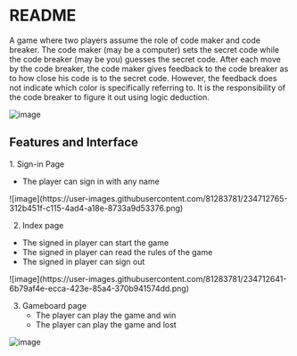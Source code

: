 # README
A game where two players assume the role of code maker and code breaker. The code maker (may be a computer) sets the secret code while the code breaker (may be you) guesses the secret code. After each move by the code breaker, the code maker gives feedback to the code breaker as to how close his code is to the secret code. However, the feedback does not indicate which color is specifically referring to. It is the responsibility of the code breaker to figure it out using logic deduction.


![image](https://user-images.githubusercontent.com/81283781/234709367-82dabe12-dbc6-4e40-ab44-79adbb08a49d.png)

<h2> Features and Interface </h2>
1. Sign-in Page
  <ul>
     <li>The player can sign in with any name</li>
  </ul>
![image](https://user-images.githubusercontent.com/81283781/234712765-312b451f-c115-4ad4-a18e-8733a9d53376.png)

 2. Index page
   <ul>
     <li>The signed in player can start the game</li>
     <li>The signed in player can read the rules of the game</li>
     <li>The signed in player can sign out</li>
   </ul>
![image](https://user-images.githubusercontent.com/81283781/234712641-6b79af4e-ecca-423e-85a4-370b941574dd.png)


3. Gameboard page
    <ul>
     <li>The player can play the game and win</li>
     <li>The player can play the game and lost</li
   </ul>
![image](https://user-images.githubusercontent.com/81283781/234713961-35ff130b-eeb1-41ac-91f5-b606118f1e50.png)
